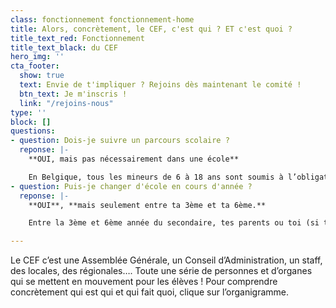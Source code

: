 ```yaml
---
class: fonctionnement fonctionnement-home
title: Alors, concrètement, le CEF, c'est qui ? ET c'est quoi ?
title_text_red: Fonctionnement
title_text_black: du CEF
hero_img: ''
cta_footer:
  show: true
  text: Envie de t'impliquer ? Rejoins dès maintenant le comité !
  btn_text: Je m'inscris !
  link: "/rejoins-nous"
type: ''
block: []
questions:
- question: Dois-je suivre un parcours scolaire ?
  reponse: |-
    **OUI, mais pas nécessairement dans une école**

    En Belgique, tous les mineurs de 6 à 18 ans sont soumis à l’obligation scolaire et sont donc obligés de suivre un parcours scolaire.\[1\] Cependant, ne pas aller à l’école et satisfaire à l’obligation scolaire, c’est possible !
- question: Puis-je changer d'école en cours d'année ?
  reponse: |-
    **OUI**, **mais seulement entre ta 3ème et ta 6ème.**

    Entre la 3ème et 6ème année du secondaire, tes parents ou toi (si tu es majeur) peuvent faire les démarches pour changer d’école en cours d’année.

---
```

Le CEF c’est une Assemblée Générale, un Conseil d’Administration, un staff, des locales, des régionales…. Toute une série de personnes et d’organes qui se mettent en mouvement pour les élèves ! Pour comprendre concrètement qui est qui et qui fait quoi, clique sur l’organigramme.